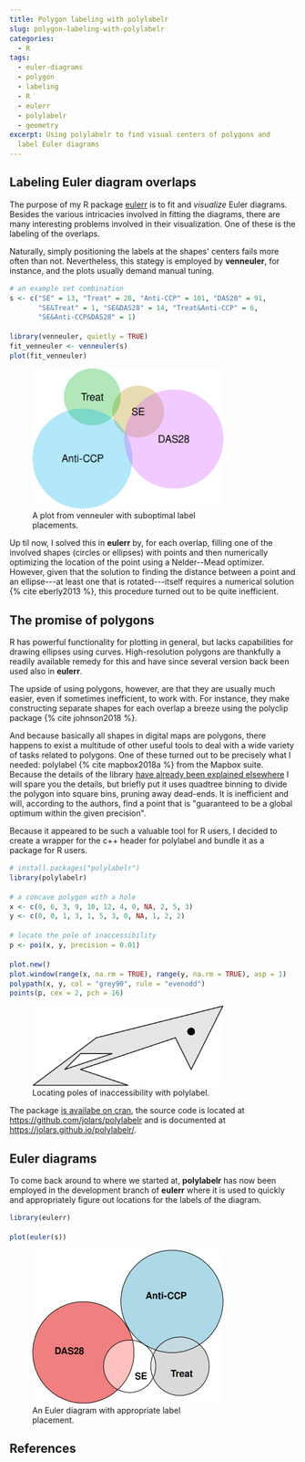 ```yaml
---
title: Polygon labeling with polylabelr
slug: polygon-labeling-with-polylabelr
categories:
  - R
tags:
  - euler-diagrams
  - polygon
  - labeling
  - R
  - eulerr
  - polylabelr
  - geometry
excerpt: Using polylabelr to find visual centers of polygons and
  label Euler diagrams
---
```




## Labeling Euler diagram overlaps

The purpose of my R package [eulerr](https://github.com/jolars/eulerr)
is to fit and *visualize* Euler diagrams. Besides the various intricacies 
involved in fitting the diagrams, there are many interesting
problems involved in their visualization. One of these is the labeling of the 
overlaps.

Naturally, simply positioning the labels at the shapes' centers
fails more often than not. Nevertheless, this stategy is employed by
**venneuler**, for instance, and the plots usually demand
manual tuning.


```r
# an example set combination
s <- c("SE" = 13, "Treat" = 28, "Anti-CCP" = 101, "DAS28" = 91,
       "SE&Treat" = 1, "SE&DAS28" = 14, "Treat&Anti-CCP" = 6,
       "SE&Anti-CCP&DAS28" = 1)

library(venneuler, quietly = TRUE)
fit_venneuler <- venneuler(s)
plot(fit_venneuler)
```

<figure class="align-center" style="width: 336px">
<img src="/2018-10-29-polygon-labeling-with-polylabelr_files/figure-html/unnamed-chunk-2-1.png" alt="A plot from venneuler with suboptimal label placements." width="336" />
<figcaption>A plot from venneuler with suboptimal label placements.</figcaption>
</figure>

Up til now, I solved this in **eulerr** by, for each overlap,
filling one of the involved shapes (circles or ellipses) with points
and then numerically optimizing the location of the point using a
Nelder--Mead optimizer. However, given that the solution to
finding the distance between a point and an ellipse---at least one that
is rotated---itself requires a numerical solution {% cite eberly2013 %}, this procedure
turned out to be quite inefficient.

## The promise of polygons

R has powerful functionality for plotting in general, but lacks 
capabilities for drawing ellipses using curves. High-resolution 
polygons are thankfully a readily available remedy for this and have
since several version back been used also in **eulerr**. 

The upside of using polygons, however, are that they are usually
much easier, even if sometimes inefficient,
to work with. For instance, they make constructing separate shapes
for each overlap a breeze using the polyclip package {% cite johnson2018 %}.

And because basically all shapes in digital maps are polygons,
there happens to exist a multitude of other useful tools to deal with
a wide variety of tasks related to polygons. One of these turned out
to be precisely what I needed: polylabel {% cite mapbox2018a %} from the Mapbox suite.
Because the details of the library
[have already been explained elsewhere](https://blog.mapbox.com/a-new-algorithm-for-finding-a-visual-center-of-a-polygon-7c77e6492fbc)
I will spare you the details, but briefly put it uses quadtree
binning to divide the polygon into square bins, pruning away dead-ends.
It is inefficient and will, according to the authors, find
a point that is "guaranteed to be a global optimum within the given precision".

Because it appeared to be such a valuable tool for R users, I decided
to create a wrapper for the c++ header for polylabel and bundle it as a package for R users.


```r
# install.packages("polylabelr")
library(polylabelr)

# a concave polygon with a hole
x <- c(0, 6, 3, 9, 10, 12, 4, 0, NA, 2, 5, 3)
y <- c(0, 0, 1, 3, 1, 5, 3, 0, NA, 1, 2, 2)

# locate the pole of inaccessibility
p <- poi(x, y, precision = 0.01)

plot.new()
plot.window(range(x, na.rm = TRUE), range(y, na.rm = TRUE), asp = 1)
polypath(x, y, col = "grey90", rule = "evenodd")
points(p, cex = 2, pch = 16)
```

<figure class="align-center" style="width: 336px">
<img src="/2018-10-29-polygon-labeling-with-polylabelr_files/figure-html/unnamed-chunk-3-1.png" alt="Locating poles of inaccessibility with polylabel." width="336" />
<figcaption>Locating poles of inaccessibility with polylabel.</figcaption>
</figure>

The package [is availabe on cran](https://CRAN.R-project.org/package=polylabelr),
the source code is located at <https://github.com/jolars/polylabelr> and
is documented at <https://jolars.github.io/polylabelr/>.

## Euler diagrams

To come back around to where we started at, **polylabelr** has now been
employed in the development branch 
of **eulerr** where it is used to quickly and appropriately 
figure out locations for the labels of the diagram.


```r
library(eulerr)

plot(euler(s))
```

<figure class="align-center" style="width: 336px">
<img src="/2018-10-29-polygon-labeling-with-polylabelr_files/figure-html/unnamed-chunk-4-1.png" alt="An Euler diagram with appropriate label placement." width="336" />
<figcaption>An Euler diagram with appropriate label placement.</figcaption>
</figure>

## References
